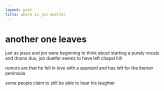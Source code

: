 ```yaml
---
layout: post
title: where is jon duelfer
---
```

# another one leaves
just as jesus and jon were beginning to think about starting a purely vocals and drums duo, jon duelfer seems to have left chapel hill

rumors are that he fell in love with a spaniard and has left for the iberian peninsula

some people claim to still be able to hear his laughter